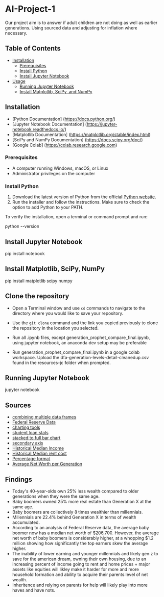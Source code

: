 # AI-Project-1

Our project aim is to answer if adult children are not doing as well as earlier generations.  Using sourced data and adjusting for inflation where necessary.

## Table of Contents

- [Installation](#installation)
  - [Prerequisites](#prerequisites)
  - [Install Python](#install-python)
  - [Install Jupyter Notebook](#install-jupyter-notebook)
- [Usage](#usage)
  - [Running Jupyter Notebook](#running-jupyter-notebook)
  - [Install Matplotlib, SciPy, and NumPy](#install-matplotlib-scipy-and-numpy)

## Installation

- [Python Documentation] (<https://docs.python.org/>)
- [Jupyter Notebook Documentation] (<https://jupyter-notebook.readthedocs.io/>)
- [Matplotlib Documentation] (<https://matplotlib.org/stable/index.html>)
- [SciPy and NumPy Documentation] (<https://docs.scipy.org/doc/>)
- [Google Colab] (<https://colab.research.google.com>)

### Prerequisites

- A computer running Windows, macOS, or Linux
- Administrator privileges on the computer

### Install Python

1. Download the latest version of Python from the official [Python website](https://www.python.org/downloads/).
2. Run the installer and follow the instructions. Make sure to check the option to add Python to your PATH.

To verify the installation, open a terminal or command prompt and run:

python --version

## Install Jupyter Notebook

pip install notebook

## Install Matplotlib, SciPy, NumPy

pip install matplotlib scipy numpy

## Clone the repository

- Open a Terminal window and use `cd` commands to navigate to the directory where you would like to save your repository.

- Use the `git clone` command and the link you copied previously to clone the repository in the location you selected.

- Run all .ipynb files, except generation_prophet_compare_final.ipynb, using jupyter notebook, an anaconda dev setup may be preferable

- Run generation_prophet_compare_final.ipynb in a google colab workspace.  Upload the dfa-generation-levels-detail-cleanedup.csv found in the resources-jc folder when prompted.

## Running Jupyter Notebook

jupyter notebook

## Sources

- [combining multiple data frames](https://stackoverflow.com/questions/53877687/how-can-i-concat-multiple-dataframes-in-python)
- [Federal Reserve Data](https://www.federalreserve.gov/releases/z1/dataviz/dfa/compare/chart/#quarter:137;series:Assets;demographic:generation;population:all;units:levels)
- [charting tools](https://www.shanelynn.ie/bar-plots-in-python-using-pandas-dataframes/)
- [student loan stats](https://educationdata.org/student-loan-debt-statistics)
- [stacked to full bar chart](https://www.shanelynn.ie/bar-plots-in-python-using-pandas-dataframes/)
- [secondary axis](https://stackoverflow.com/questions/46063379/pandas-secondary-axis)
- [Historical Median Income](https://fred.stlouisfed.org/series/MEHOINUSA672N)
- [Historical Median rent cost](https://ipropertymanagement.com/research/average-rent-by-year)
- [Percentage format](https://saturncloud.io/blog/how-to-format-certain-floating-dataframe-columns-into-percentage-in-pandas/)
- [Average Net Worth per Generation](https://www.self.inc/info/generational-wealth-gap/)

## Findings

- Today's 40-year-olds own 25% less wealth compared to older generations when they were the same age.
- Baby boomers owned 25% more real estate than Generation X at the same age.
- Baby boomers are collectively 8 times wealthier than millennials.
- Millennials are 22.4% behind Generation X in terms of wealth accumulated.
- According to an analysis of Federal Reserve data, the average baby boomer now has a median net worth of $206,700. However, the average net worth of baby boomers is considerably higher, at a whopping $1.2 million showing how significantly the top earners skew the average higher.
- The inability of lower earning and younger millennials and likely gen z to save for the american dream, owning their own housing, due to an increasing percent of income going to rent and home prices + major assets like equities will likley make it harder for more and more household formation and ability to acquire their parents level of net wealth.
- Inheritence and relying on parents for help will likely play into more haves and have nots.
